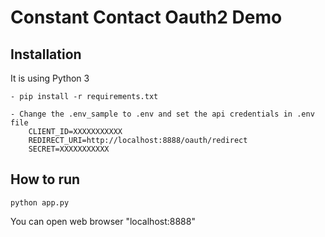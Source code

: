Constant Contact Oauth2 Demo
============================


Installation
------------
It is using Python 3

    - pip install -r requirements.txt
    
    - Change the .env_sample to .env and set the api credentials in .env file
        CLIENT_ID=XXXXXXXXXXX
        REDIRECT_URI=http://localhost:8888/oauth/redirect
        SECRET=XXXXXXXXXXX
    

How to run
----------

    python app.py
    
  You can open web browser "localhost:8888"
  